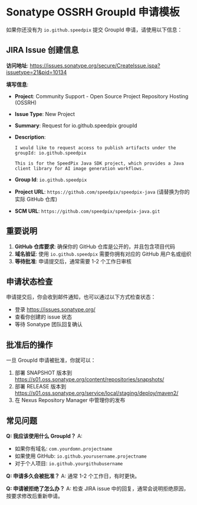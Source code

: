 # Sonatype OSSRH GroupId 申请模板

如果你还没有为 `io.github.speedpix` 提交 GroupId 申请，请使用以下信息：

## JIRA Issue 创建信息

**访问地址**: https://issues.sonatype.org/secure/CreateIssue.jspa?issuetype=21&pid=10134

**填写信息**:
- **Project**: Community Support - Open Source Project Repository Hosting (OSSRH)
- **Issue Type**: New Project
- **Summary**: Request for io.github.speedpix groupId
- **Description**:
  ```
  I would like to request access to publish artifacts under the groupId: io.github.speedpix

  This is for the SpeedPix Java SDK project, which provides a Java client library for AI image generation workflows.
  ```

- **Group Id**: `io.github.speedpix`
- **Project URL**: `https://github.com/speedpix/speedpix-java` (请替换为你的实际 GitHub 仓库)
- **SCM URL**: `https://github.com/speedpix/speedpix-java.git`

## 重要说明

1. **GitHub 仓库要求**: 确保你的 GitHub 仓库是公开的，并且包含项目代码
2. **域名验证**: 使用 `io.github.speedpix` 需要你拥有对应的 GitHub 用户名或组织
3. **等待批准**: 申请提交后，通常需要 1-2 个工作日审核

## 申请状态检查

申请提交后，你会收到邮件通知，也可以通过以下方式检查状态：
- 登录 https://issues.sonatype.org/
- 查看你创建的 issue 状态
- 等待 Sonatype 团队回复确认

## 批准后的操作

一旦 GroupId 申请被批准，你就可以：
1. 部署 SNAPSHOT 版本到 https://s01.oss.sonatype.org/content/repositories/snapshots/
2. 部署 RELEASE 版本到 https://s01.oss.sonatype.org/service/local/staging/deploy/maven2/
3. 在 Nexus Repository Manager 中管理你的发布

## 常见问题

**Q: 我应该使用什么 GroupId？**
A:
- 如果你有域名: `com.yourdomn.projectname`
- 如果使用 GitHub: `io.github.yourusername.projectname`
- 对于个人项目: `io.github.yourgithubusername`

**Q: 申请多久会被批准？**
A: 通常 1-2 个工作日，有时更快。

**Q: 申请被拒绝了怎么办？**
A: 检查 JIRA issue 中的回复，通常会说明拒绝原因，按要求修改后重新申请。
